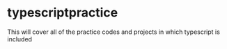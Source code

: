 # typescriptpractice
This will cover all of the practice codes and projects in which typescript is included
